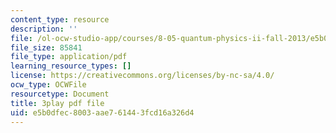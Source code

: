 ```yaml
---
content_type: resource
description: ''
file: /ol-ocw-studio-app/courses/8-05-quantum-physics-ii-fall-2013/e5b0dfec8003aae761443fcd16a326d4_LYXIUtVzPAM.pdf
file_size: 85841
file_type: application/pdf
learning_resource_types: []
license: https://creativecommons.org/licenses/by-nc-sa/4.0/
ocw_type: OCWFile
resourcetype: Document
title: 3play pdf file
uid: e5b0dfec-8003-aae7-6144-3fcd16a326d4
---
```


